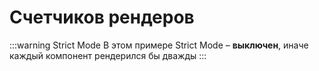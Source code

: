 # Счетчиков рендеров

:::warning Strict Mode
В этом примере Strict Mode – **выключен**, иначе каждый компонент рендерился бы дважды
:::

<div ref="el" />

<script setup>
import { ref, onMounted } from 'vue'
import { renderRenderCounterExample } from '../../../examples/examples/renders-counter'

const el = ref()

onMounted(() => renderRenderCounterExample(el.value))
</script>
